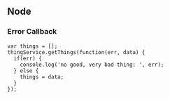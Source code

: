 ##  Node
### Error Callback

    var things = [];
    thingService.getThings(function(err, data) {
      if(err) {
        console.log('no good, very bad thing: ', err);
      } else {
        things = data;
      }
    });
